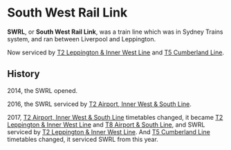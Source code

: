 # South West Rail Link

**SWRL**, or **South West Rail Link**, was a train line which was in Sydney Trains system, and ran between Liverpool and Leppington.

Now serviced by [T2 Leppington & Inner West Line](t2) and [T5 Cumberland Line](t5).

## History

2014, the SWRL opened.

2016, the SWRL serviced by [T2 Airport, Inner West & South Line](13t2).

2017, [T2 Airport, Inner West & South Line](13t2) timetables changed, it became [T2 Leppington & Inner West Line](t2) and [T8 Airport & South Line](t8), and SWRL serviced by [T2 Leppington & Inner West Line](t2). And [T5 Cumberland Line](t5) timetables changed, it serviced SWRL from this year.
